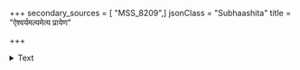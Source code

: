 +++
secondary_sources = [ "MSS_8209",]
jsonClass = "Subhaashita"
title = "ऐश्वर्यमल्पमेत्य प्रायेण"

+++

<details><summary>Text</summary>

ऐश्वर्यमल्पमेत्य प्रायेण हि दुर्जनो भवति मानी।  
सुमहत्प्राप्यैश्वर्यं प्रशमं प्रतिपद्यते सुजनः॥
</details>
